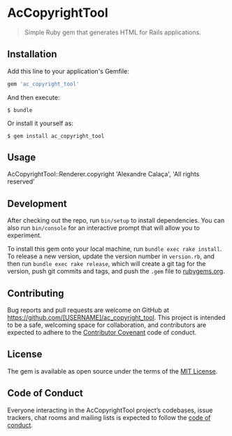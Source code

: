 # AcCopyrightTool

> Simple Ruby gem that generates HTML for Rails applications.

## Installation

Add this line to your application's Gemfile:

```ruby
gem 'ac_copyright_tool'
```

And then execute:

    $ bundle

Or install it yourself as:

    $ gem install ac_copyright_tool

## Usage

AcCopyrightTool::Renderer.copyright 'Alexandre Calaça', 'All rights reserved'

## Development

After checking out the repo, run `bin/setup` to install dependencies. You can also run `bin/console` for an interactive prompt that will allow you to experiment.

To install this gem onto your local machine, run `bundle exec rake install`. To release a new version, update the version number in `version.rb`, and then run `bundle exec rake release`, which will create a git tag for the version, push git commits and tags, and push the `.gem` file to [rubygems.org](https://rubygems.org).

## Contributing

Bug reports and pull requests are welcome on GitHub at https://github.com/[USERNAME]/ac_copyright_tool. This project is intended to be a safe, welcoming space for collaboration, and contributors are expected to adhere to the [Contributor Covenant](http://contributor-covenant.org) code of conduct.

## License

The gem is available as open source under the terms of the [MIT License](http://opensource.org/licenses/MIT).

## Code of Conduct

Everyone interacting in the AcCopyrightTool project’s codebases, issue trackers, chat rooms and mailing lists is expected to follow the [code of conduct](https://github.com/[USERNAME]/ac_copyright_tool/blob/master/CODE_OF_CONDUCT.md).
